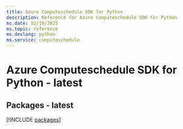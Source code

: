 ```yaml
---
title: Azure Computeschedule SDK for Python
description: Reference for Azure Computeschedule SDK for Python
ms.date: 02/19/2025
ms.topic: reference
ms.devlang: python
ms.service: computeschedule
---
```

# Azure Computeschedule SDK for Python - latest
## Packages - latest
[!INCLUDE [packages](computeschedule-index.md)]